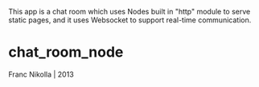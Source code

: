 This app is a chat room which uses Nodes built in "http" module to serve static pages, and it uses Websocket to support real-time communication.



chat_room_node
==============
Franc Nikolla | 2013
